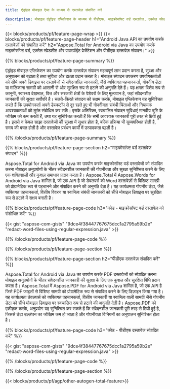 ```yaml
---
title: एंड्रॉइड मोबाइल ऐप्स के माध्यम से दस्तावेज़ संपादित करें 

description: मोबाइल एंड्रॉइड एप्लिकेशन के माध्यम से पीडीएफ, माइक्रोसॉफ्ट वर्ड दस्तावेज़, एक्सेल स्प्रेडशीट और पावरपॉइंट प्रस्तुतियों डेटा खोजें और बदलें।
---
```


{{< blocks/products/pf/feature-page-wrap >}}
{{< blocks/products/pf/feature-page-header h1="Android Java API का उपयोग करके दस्तावेज़ों को संपादित करें" h2="Aspose.Total for Android via Java का उपयोग करके माइक्रोसॉफ्ट वर्ड, एक्सेल स्प्रेडशीट और पावरपॉइंट प्रेजेंटेशन और पीडीएफ दस्तावेज़ संपादन।" >}}

{{% blocks/products/pf/feature-page-summary %}}

एंड्रॉइड मोबाइल एप्लिकेशन का उपयोग करके दस्तावेज़ संपादन महत्वपूर्ण लाभ प्रदान करता है, सुरक्षा और अनुपालन को बढ़ाता है तथा सुविधा और दक्षता प्रदान करता है। मोबाइल संपादन उपकरण उपयोगकर्ताओं को सीधे अपने डिवाइस पर दस्तावेजों से संवेदनशील जानकारी, जैसे व्यक्तिगत पहचानकर्ता, गोपनीय डेटा या मालिकाना सामग्री को आसानी से और सुरक्षित रूप से हटाने की अनुमति देते हैं। यह क्षमता विशेष रूप से कानूनी, स्वास्थ्य देखभाल, वित्त और सरकारी क्षेत्रों के पेशेवरों के लिए मूल्यवान है, जहां संवेदनशील जानकारी की सुरक्षा सर्वोपरि है। चलते-फिरते संपादन को सक्षम करके, मोबाइल एप्लिकेशन यह सुनिश्चित करते हैं कि उपयोगकर्ता अपने डेस्कटॉप से दूर रहते हुए भी गोपनीयता संबंधी चिंताओं और नियामक आवश्यकताओं को तुरंत संबोधित कर सकें। इसके अतिरिक्त, स्वचालित संपादन सुविधाएं मानवीय त्रुटि के जोखिम को कम करती हैं, तथा यह सुनिश्चित करती हैं कि सभी आवश्यक जानकारी पूरी तरह से छिपी हुई है। इससे न केवल साझा दस्तावेजों की सुरक्षा में सुधार होता है, बल्कि प्रक्रिया भी सुव्यवस्थित होती है, समय की बचत होती है और दस्तावेज़ प्रबंधन कार्यों में उत्पादकता बढ़ती है।

{{% /blocks/products/pf/feature-page-summary  %}}

{{% blocks/products/pf/feature-page-section  h2="माइक्रोसॉफ्ट वर्ड दस्तावेज़ संपादन" %}}

Aspose.Total for Android via Java का उपयोग करके माइक्रोसॉफ्ट वर्ड दस्तावेजों को संपादित करना मोबाइल अनुप्रयोगों के भीतर संवेदनशील जानकारी की गोपनीयता और सुरक्षा सुनिश्चित करने के लिए एक शक्तिशाली और कुशल समाधान प्रदान करता है। Aspose.Total में Aspose.Words for Android via Java शामिल है, जो एक API है जो डेवलपर्स को Word दस्तावेज़ों से विशिष्ट सामग्री को प्रोग्रामेटिक रूप से पहचानने और संपादित करने की अनुमति देता है। यह कार्यक्षमता गोपनीय डेटा, जैसे व्यक्तिगत पहचानकर्ता, वित्तीय विवरण या स्वामित्व संबंधी जानकारी को सीधे मोबाइल डिवाइस पर सुरक्षित रूप से हटाने में सक्षम बनाती है। 

{{% blocks/products/pf/feature-page-code h3="कोड - माइक्रोसॉफ्ट वर्ड दस्तावेज़ को संशोधित करें" %}}

{{< gist "aspose-com-gists" "9dce4f38447767675dcc1a2795a59b2e" "redact-word-files-using-regular-expression.java" >}}

{{% /blocks/products/pf/feature-page-code  %}}

{{% /blocks/products/pf/feature-page-section %}}

{{% blocks/products/pf/feature-page-section  h2="पीडीएफ दस्तावेज़ संपादित करें" %}}

Aspose.Total for Android via Java का उपयोग करके PDF दस्तावेजों को संपादित करना मोबाइल अनुप्रयोगों के भीतर संवेदनशील जानकारी की सुरक्षा के लिए एक कुशल और सुरक्षित विधि प्रदान करता है। Aspose.Total में Aspose.PDF for Android via Java शामिल है, जो एक API है जिसे PDF फाइलों से विशिष्ट सामग्री को प्रोग्रामेटिक रूप से संपादित करने के लिए डिज़ाइन किया गया है। यह कार्यक्षमता डेवलपर्स को व्यक्तिगत पहचानकर्ता, वित्तीय जानकारी या स्वामित्व वाली सामग्री जैसे गोपनीय डेटा को सीधे मोबाइल डिवाइस पर स्वचालित रूप से हटाने की अनुमति देती है। Aspose.PDF को एकीकृत करके, अनुप्रयोग यह सुनिश्चित कर सकते हैं कि संवेदनशील जानकारी पूरी तरह से छिपी हुई है, जिससे डेटा उल्लंघन का जोखिम कम हो जाता है और गोपनीयता विनियमों का अनुपालन सुनिश्चित होता है।

{{% blocks/products/pf/feature-page-code h3="कोड - पीडीएफ दस्तावेज़ संपादित करें" %}}

{{< gist "aspose-com-gists" "9dce4f38447767675dcc1a2795a59b2e" "redact-word-files-using-regular-expression.java" >}}

{{% /blocks/products/pf/feature-page-code  %}}

{{% /blocks/products/pf/feature-page-section %}}

{{< blocks/products/pf/agp/other-autogen-total-feature>}}